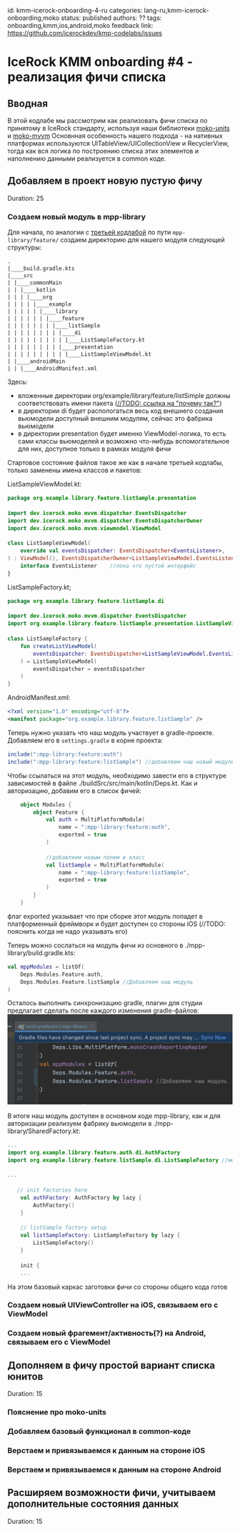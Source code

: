 id: kmm-icerock-onboarding-4-ru
categories: lang-ru,kmm-icerock-onboarding,moko
status: published
authors: ??
tags: onboarding,kmm,ios,android,moko
feedback link: https://github.com/icerockdev/kmp-codelabs/issues

# IceRock KMM onboarding #4 - реализация фичи списка

## Вводная

В этой кодлабе мы рассмотрим как реализовать фичи списка по принятому в IceRock стандарту, используя наши библиотеки [moko-units](https://github.com/icerockdev/moko-units) и [moko-mvvm](https://github.com/icerockdev/moko-mvvm)
Основнная особенность нашего подхода - на нативных платформах используются UITableView/UICollectionView и RecyclerView, тогда как вся логика по построению списка этих элементов и наполнению данными реализуется в common коде.


## Добавляем в проект новую пустую фичу

Duration: 25

### Создаем новый модуль в mpp-library

Для начала, по аналогии с [третьей кодлабой](https://codelabs.kmp.icerock.dev/codelabs/kmm-icerock-onboarding-3-ru/index.html) по пути `mpp-library/feature/` создаем директорию для нашего модуля следующей структуры:

```tree
.
|____build.gradle.kts
|____src
| |____commonMain
| | |____kotlin
| | | |____org
| | | | |____example
| | | | | |____library
| | | | | | |____feature
| | | | | | | |____listSample
| | | | | | | | |____di
| | | | | | | | | |____ListSampleFactory.kt
| | | | | | | | |____presentation
| | | | | | | | | |____ListSampleViewModel.kt
| |____androidMain
| | |____AndroidManifest.xml
```

Здесь:
- вложенные директории org/example/library/feature/listSimple должны соответствовать имени пакета ([//TODO: ссылка на "почему так?"]())
- в директории di будет распологаться весь код внешнего создания вьюмодели доступный внешним модулям, сейчас это фабрика вьюмодели
- в директории presentation будет именно ViewModel-логика, то есть сами классы вьюмоделей и возможно что-нибудь вспомогательное для них, доступное только в рамках модуля фичи

Cтартовое состояние файлов такое же как в начале третьей кодлабы, только заменены имена классов и пакетов:

ListSampleViewModel.kt:
```kotlin
package org.example.library.feature.listSample.presentation

import dev.icerock.moko.mvvm.dispatcher.EventsDispatcher
import dev.icerock.moko.mvvm.dispatcher.EventsDispatcherOwner
import dev.icerock.moko.mvvm.viewmodel.ViewModel

class ListSampleViewModel(
    override val eventsDispatcher: EventsDispatcher<EventsListener>,
) : ViewModel(), EventsDispatcherOwner<ListSampleViewModel.EventsListener> {
    interface EventsListener	//пока что пустой интерфейс
}
```

ListSampleFactory.kt;
```kotlin
package org.example.library.feature.listSample.di

import dev.icerock.moko.mvvm.dispatcher.EventsDispatcher
import org.example.library.feature.listSample.presentation.ListSampleViewModel

class ListSampleFactory {
    fun createListViewModel(
        eventsDispatcher: EventsDispatcher<ListSampleViewModel.EventsListener>
    ) = ListSampleViewModel(
        eventsDispatcher = eventsDispatcher
    )
}
```

AndroidManifest.xml:
```xml
<?xml version="1.0" encoding="utf-8"?>
<manifest package="org.example.library.feature.listSample" />
```

Теперь нужно указать что наш модуль участвует в gradle-проекте. Добавляем его в `settings.gradle` в корне проекта:

```gradle
include(":mpp-library:feature:auth")
include(":mpp-library:feature:listSample") //добавляем наш новый модуль
```

Чтобы ссылаться на этот модуль, необходимо завести его в структуре зависимостей в файле ./buildSrc/src/main/kotlin/Deps.kt. Как и авторизацию, добавим его в список фичей:
```kotlin
    object Modules {
        object Feature {
            val auth = MultiPlatformModule(
                name = ":mpp-library:feature:auth",
                exported = true
            )
            
            //добавляем новым полем в класс
            val listSample = MultiPlatformModule(
                name = ":mpp-library:feature:listSample",
                exported = true
            )
        }
    }
```
флаг exported указывает что при сборке этот модуль попадет в платформенный фреймворк и будет доступен со стороны iOS (//TODO: пояснить когда не надо указывать его)

Теперь можно сослаться на модуль фичи из основного в ./mpp-library/build.gradle.kts:
```kotlin
val mppModules = listOf(
    Deps.Modules.Feature.auth,
    Deps.Modules.Feature.listSample //Добавляем наш модуль
)
```

Осталось выполнить синхронизацию gradle, плагин для студии предлагает сделать после каждого изменения gradle-файлов:
![gradle-sync](assets/gradle-sync.png)

В итоге наш модуль доступен в основном коде mpp-library, как и для авторизации реализуем фабрику вьюмодели в ./mpp-library/SharedFactory.kt:
```kotlin
...
import org.example.library.feature.auth.di.AuthFactory
import org.example.library.feature.listSample.di.ListSampleFactory //можем добавить импорт самостоятельно, но IDE сама предложит это сделать при упоминании в коде классов из этого модуля

...

   // init factories here
    val authFactory: AuthFactory by lazy {
        AuthFactory()
    }

    // listSample factory setup
    val listSampleFactory: ListSampleFactory by lazy {
        ListSampleFactory()
    }

    init {
    ...
```

На этом базовый каркас заготовки фичи со стороны общего кода готов

### Создаем новый UIViewController на iOS, связываем  его с ViewModel

### Создаем новый фрагемент/активность(?) на Android, связываем  его с ViewModel

## Дополняем в фичу простой вариант списка юнитов

Duration: 15
### Пояснение про moko-units

### Добавляем базовый функционал в common-коде

###  Верстаем и привязываемся к данным на стороне iOS

###  Верстаем и привязываемся к данным на стороне Android

##  Расширяем возможности фичи, учитываем дополнительные состояния данных

Duration: 15